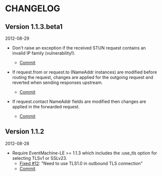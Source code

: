 CHANGELOG
=========


Version 1.1.3.beta1
-------------------

2012-08-29

- Don't raise an exception if the received STUN request contains an invalid IP family (vulnerability!).
   - [Commit](https://github.com/versatica/OverSIP/commit/7e54d1c89351e0517bc12d543e577dff46f251a4)

- If request.from or request.to (NameAddr instances) are modified before routing the request,
  changes are applied for the outgoing request and reverted when sending responses upstream.
   - [Commit](https://github.com/versatica/OverSIP/commit/f7eefd6d8e02d30e61fd219f4426e6e63ea7f2a8)

- If request.contact NameAddr fields are modified then changes are applied in the forwarded request.
   - [Commit](https://github.com/versatica/OverSIP/commit/0f9d3ec9da96c51197535bcd5f0c65e5749ec855)


Version 1.1.2
-------------

2012-08-28

- Require EventMachine-LE >= 1.1.3 which includes the :use_tls option for selecting TLSv1 or SSLv23.
   - [Fixed #12](https://github.com/versatica/OverSIP/issues/12): "Need to use TLS1.0 in outbound TLS connection"
   - [Commit](https://github.com/versatica/OverSIP/commit/d91d2e4899a777dd7dd101e83fe36a1bca744398)
